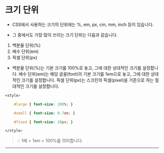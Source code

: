 # 크기 단위

- CSS에서 사용하는 크기의 단위에는 %, em, px, cm, mm, inch 등이 있습니다.

- 그 중에서도 가장 많이 쓰이는 크기 단위는 다음과 같습니다.

1. 백분율 단위(%)
2. 배수 단위(em)
3. 픽셀 단위(px)

- 백분율 단위(%)는 기본 크기를 100%로 놓고, 그에 대한 상대적인 크기를 설정합니다.
  배수 단위(em)는 해당 글꼴(font)의 기본 크기를 1em으로 놓고, 그에 대한 상대적인 크기를 설정합니다.
  픽셀 단위(px)는 스크린의 픽셀(pixel)을 기준으로 하는 절대적인 크기를 설정합니다.

```css
<style>

    #large { font-size: 200%; }

    #small { font-size: 0.7em; }

    #fixed { font-size: 20px; }

</style>
```

> 💡 1배 = 1em = 100%를 의미합니다.

---
